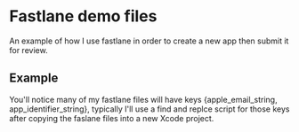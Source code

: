 # Fastlane demo files

An example of how I use fastlane in order to create a new app then submit it for review.

## Example 

You'll notice many of my fastlane files will have keys {apple_email_string, app_identifier_string}, typically I'll use a find and replce script for those keys after copying the faslane files into a new Xcode project.
